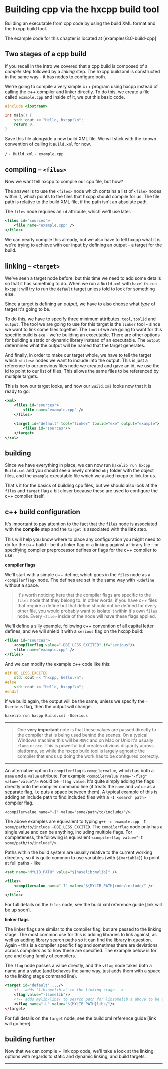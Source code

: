 # Building cpp via the hxcpp build tool

Building an executable from cpp code by using the build XML format and the hxcpp build tool.

The example code for this chapter is located at [examples/3.0-build-cpp]

## Two stages of a cpp build

If you recall in the intro we covered that a cpp build is composed of a _compile_ step followed by a _linking_ step. The hxcpp build xml is constructed in the same way - it has nodes to configure both.

We're going to compile a very simple c++ program using hxcpp instead of calling the c++ compiler and linker directly.
To do this, we create a file called `example.cpp` and inside of it, we put this basic code.

```c++
#include <iostream>

int main() {
    std::cout << "Hello, hxcpp!\n";
    return 0;
}
```

Save this file alongside a new build XML file. We will stick with the known convention of calling it `Build.xml` for now.

`/`
`- Build.xml`
`- example.cpp`

## compiling – `<files>`

Now we want tell hxcpp to compile our cpp file, but how?

The answer is to use the `<files>` node which contains a list of `<file>` nodes within it, which points to the files that hxcpp should compile for us. The file path is relative to the build XML file, if the path isn't an absolute path.

The `files` node requires an `id` attribute, which we'll use later.

```xml
<files id="sources">
    <file name="example.cpp" />
</files>
```

We can nearly compile this already, but we also have to tell hxcpp what it is we're trying to achieve with our input by defining an output - a target for the build.

## linking – `<target>`

We've seen a target node before, but this time we need to add some details so that it has something to do.
When we run a `Build.xml` with `haxelib run hxcpp` it will try to run the `default` target unless told to look for something else.

Since a target is defining an _output_, we have to also choose what _type_ of target it's going to be.

To do this, we have to specify three minimum attributes: `tool`, `toolid` and `output`.
The tool we are going to use for this target is the `linker` tool - since we want to link some files together. The `toolid` we are going to want for this specific build is `exe` - we're building an executable. There are other options for building a static or dynamic library instead of an executable. The `output` determines what the output will be named that the target generates.

And finally, in order to make our target whole, we have to tell the target which `<files>` nodes we want to include into the output. This is just a reference to our previous files node we created and gave an id, we use the id to point to our list of files. This allows the same files to be referenced by multiple targets.

This is how our target looks, and how our `Build.xml` looks now that it is ready to go:

```xml
<xml>
    <files id="sources">
        <file name="example.cpp" />
    </files>

    <target id="default" tool="linker" toolid="exe" output="example">
        <files id="sources"/>
    </target>
</xml>
```

## building

Since we have everything in place, we can now run `haxelib run hxcpp Build.xml` and you should see a newly created `obj` folder with the object files, and the `example` executable file which we asked hxcpp to link for us.

That's it for the basics of building cpp files, but we should also look at the `files` and `target` flag a bit closer because these are used to configure the c++ compiler itself.

## c++ build configuration

It's important to pay attention to the fact that the `files` node is associated with the **compile** step and the `target` is associated with the **link** step.

This will help you know where to place any configuration you might need to do for the c++ build - be it a linker flag or a linking against a library file - or specifying compiler preprocessor defines or flags for the c++ compiler to use.

**compiler flags**

We'll start with a simple c++ define, which goes in the `files` node as a `<compilerflag>` node. The defines are set in the same way with `-Ddefine` without a space.

>It's worth noticing here that the compiler flags are specific to the `files` node that they belong to. In other words, if you have c++ files that require a define but that define should not be defined for every other file, you would probably want to isolate it within it's own `files` node. Every `<file>` inside of the node will have these flags applied.

We'll define a silly example, following c++ convention of all capital letter defines, and we will shield it with a `serious` flag on the hxcpp build:

```xml
<files id="sources">
    <compilerflag value="-DBE_LESS_EXCITED" if="serious"/>
    <file name="example.cpp" />
</files>
```

And we can modify the example c++ code like this:

```c++
#if BE_LESS_EXCITED
    std::cout << "hxcpp, hello.\n";
#else
    std::cout << "Hello, hxcpp!\n";
#endif
```

If we build again, the output will be the same, unless we specify the `-Dserious` flag, then the output will change.

`haxelib run hxcpp Build.xml -Dserious`

---

> One **very important** note is that these values are passed directly to the compiler that is being used behind the scenes. On a typical Windows machine this will be `MSVC` and on Mac or Unix it's usually `clang` or `gcc`. This is powerful but creates obvious disparity across platforms, so while the hxcpp build tool is largely agnostic the compiler that ends up doing the work has to be configured correctly.

---

An alternative option to `compilerflag` is `compilervalue`, which has both a `name` and a `value` attribute. For example `<compilervalue name="-flag" value="value"/>` would be `-flag value`. It's quite simply adding the flags directly onto the compiler command line (it treats the `name` and `value` as a separate flag, i.e puts a space between them). A typical example of this is adding an include path to find included files with a `-I <search path>` compiler flag.

`<compilervalue name="-I" value="some/path/to/include/"/>`

 The above examples are equivalent to typing `g++ -c example.cpp -I some/path/to/include -DBE_LESS_EXCITED`. The `compilerflag` node only has a single value and can be anything, including multiple flags. For completeness, the following is equivalent `<compilerflag value="-I some/path/to/include"/>`.

Paths within the build system are usually relative to the current working directory, so it is quite common to use variables (with `${variable}`) to point at full paths - like

```xml
<set name="MYLIB_PATH" value="${haxelib:mylib}" />

<files>
    <compilervalue name="-I" value="${MYLIB_PATH}code/include/" />
    ...
</files>
```

For full details on the `files` node, see the build xml reference guide [link will be up soon].

**linker flags**

The linker flags are similar to the compiler flag, but are passed to the linking stage. The most common use for this is adding libraries to link against, as well as adding library search paths so it can find the library in question. Again - this is a compiler specific flag and sometimes there are deviations across compilers as to how these are specified. The example below is for gcc and clang family of compilers.

The `flag` node passes a value directly, and the `vflag` node takes both a name and a value (and behaves the same way, just adds them with a space to the linking stage command line).  

```xml
<target id="default" .../>
    <!-- adds "libsomelib.a" to the linking stage -->
    <flag value="-lsomelib"/>
    <!-- adds mylib/libs/ to search path for libsomelib.a above to be found -->
    <vflag name="-L" value="${MYLIB_PATH}libs/"/>
</target>
```

For full details on the `target` node, see the build xml reference guide [link will go here].

## building further

Now that we can compile + link cpp code, we'll take a look at the linking options with regards to static and dynamic linking, and build targets.

---